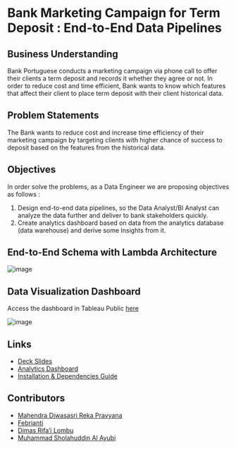 # Bank Marketing Campaign for Term Deposit : End-to-End Data Pipelines

## Business Understanding

Bank Portuguese conducts a marketing campaign via phone call to offer their clients a term deposit and records it whether they agree or not.
In order to reduce cost and time efficient, Bank wants to know which features that affect their client to place term deposit with their client historical data.

## Problem Statements

The Bank wants to reduce cost and increase time efficiency of their marketing campaign by targeting clients with higher chance of success to deposit based on the features from the historical data. 
## Objectives

In order solve the problems, as a Data Engineer we are proposing objectives as follows : 

1. Design end-to-end data pipelines, so the Data Analyst/BI Analyst can analyze the data further and deliver to bank stakeholders quickly.
2. Create analytics dashboard based on data from the analytics database (data warehouse) and derive some Insights from it.

## End-to-End Schema with Lambda Architecture

![image](https://user-images.githubusercontent.com/25638454/230260562-ddf206b6-9f01-4b0b-b8c7-208749f0f288.png)

## Data Visualization Dashboard

Access the dashboard in Tableau Public [here](https://public.tableau.com/app/profile/muhammad.sholahuddin.al.ayubi/viz/final-project-dashboard/Dashboard1?publish=yes)

![image](https://user-images.githubusercontent.com/25638454/230291558-40613468-9d09-4205-9bae-aed712c6e5c2.png)

## Links
- [Deck Slides](https://docs.google.com/presentation/d/1eUcCzFZcUY7ccTL7gGFcOrrQB3iMTxqG/edit?usp=sharing&ouid=108195231321016830672&rtpof=true&sd=true)
- [Analytics Dashboard](https://public.tableau.com/app/profile/muhammad.sholahuddin.al.ayubi/viz/final-project-dashboard/Dashboard1?publish=yes)
- [Installation & Dependencies Guide](https://github.com/addin12/DF9-final-project/blob/main/sources/README.MD)

## Contributors
- [Mahendra Diwasasri Reka Pravyana](https://www.linkedin.com/in/mahendradiwasasri)
- [Febrianti](https://www.linkedin.com/in/febs)
- [Dimas Rifa’i Lombu](https://www.linkedin.com/in/dimaslombu)
- [Muhammad Sholahuddin Al Ayubi](https://www.linkedin.com/in/saladinal/)
